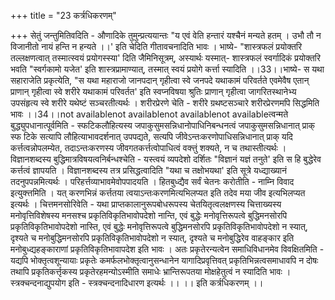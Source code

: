 +++
title = "23 कर्त्रधिकरणम्"

+++
सेतुं जन्तुमितिवदिति - औणादिके तुमुन्प्रत्ययान्तः "य एवं वेति हन्तारं यश्चैनं मन्यते हतम् । उभौ तौ न विजानीतो नायं हन्ति न हन्यते ।।' इति चेदिति गीतावचनादिति भावः । भाष्ये- "शास्त्रफलं प्रयोक्तरि तल्लक्षणत्वात् तस्मात्स्वयं प्रयोगस्स्या' दिति जैमिनिसूत्रम्, अस्यार्थः यस्मात्- शास्त्रफलं स्वर्गादिकं प्रयोक्तरि भवति "स्वर्गकामो यजेत' इति शास्त्रप्रामाण्यात्, तस्मात् स्वयं प्रयोगे कर्त्ता स्यादिति ।।33।।भाष्ये- स यथा सहाराजेति प्रकृत्येति, "स यथा महाराजो जानपदान् गृहीत्वा स्वे जनपदे यथाकामं परिवर्तते एवमेवैष एतान् प्राणान् गृहीत्वा स्वे शरीरे यथाकामं परिवर्तत' इति स्वप्नविषया श्रुतिः प्राणान् गृहीत्वा जागरितस्थानेभ्य उपसंहृत्य स्वे शरीरे यथेष्टं सञ्चरतीत्यर्थः । शरीरप्रेरणे चेति - शरीरे ग्रथष्टसञ्चारे शरीरप्रेरणमपि सिद्धमिति भावः ।।34।।not availablenot availablenot availablenot availableत्वन्मते बुद्ध्युपधानात्पूर्वमिति - स्फटिकलौहित्यस्य जपाकुसुमसन्निधानोपाधिनिबन्धनत्वं जपाकुसुमसन्निधानात् प्राक् स्फ टिके सत्यापि लौहित्याभावदर्शनात् उपपद्यते, सत्यपि जीवेऽन्तःकरणोपाधिसन्निधानात् प्राक् यदि कर्त्तत्वन्नोपलम्येत, तदाऽन्तःकरणस्य जीवगतकर्त्तत्वोपाधित्वं वक्त्तुं शक्यते, न च तथास्तीत्यर्थः । विज्ञानशब्दस्य बुद्धिमात्रविषयत्वनिर्बन्धश्चेति - यस्त्वयं व्यपदेशो दर्शितः "विज्ञानं यज्ञं तनुते' इति स हि बुद्धेरेव कर्त्तत्वं ज्ञापयति । विज्ञानशब्दस्य तत्र प्रसिद्धत्वादिति "यथा च तक्षोभयथा' इति सूत्रे यध्द्याख्यानं तदनुपपन्नमित्यर्थः । परिहर्त्तव्याभावमेवोपपादयति । हितबुध्द्यैव सर्वं चेतनः करोतीति - नाम्नि विवाद इत्युक्त्तमिति । यत् करणभिन्नं कर्त्ततया त्वयाऽन्तःकरणमित्यभिलप्यत इति तदेव मया जीव इत्यभिलप्यत इत्यर्थः । चित्तमनसोरिवेति - यथा प्राप्तकालानुरूपबोधरूपस्य चेतयितृत्वलक्षणस्य चित्ताख्यस्य मनोवृत्तिविशेषस्य मनसश्च प्रकृतिविकृतिभावोपदेशो नान्ति, एवं बुद्धेः मनोवृत्तिरूपत्वे बुद्धिमनसोरपि प्रकृतिविकृतिभावोपदेशो नास्ति, एवं बुद्धेः मनोवृत्तिरूपत्वे बुद्धिमनसोरपि प्रकृतिविकृतिभावोपदेशो न स्यात्, दृश्यते च मनोबुद्धिमनसोरपि प्रकृतिविकृतिभावोपदेशो न स्यात्, दृश्यते च मनोबुद्धिरेव वाहङ्कार इति मनोबुध्द्यहङ्काराणां प्रकृतिविकृतिभावापदेश इति भावः । अतः प्रकृतेरन्यत्वेन समाधिविधानमेव विवक्षितमिति - यद्यपि भोक्तृत्वशून्यायाः प्रकृतेः कमर्फलभोक्तृत्वानुसन्धानेन यागादिप्रवृत्तिवत् प्रकृतिभिन्नत्वसमाधावपि न दोषः तथापि प्रकृतिकर्त्तृकस्य प्रकृतेरहमन्योऽस्मीति समाधेः भ्रान्तिरूपतया मोक्षहेतुत्वं न स्यादिति भावः । स्त्रक्चन्दनाद्युपयोग इति - स्त्रक्चन्दनादिधारण इत्यर्थः ।। ।। इति कर्त्रधिकरणम् ।।